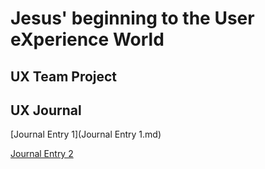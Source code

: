 # Jesus' beginning to the User eXperience World


## UX Team Project


## UX Journal

[Journal Entry 1](Journal Entry 1.md)

[Journal Entry 2](j02md)
